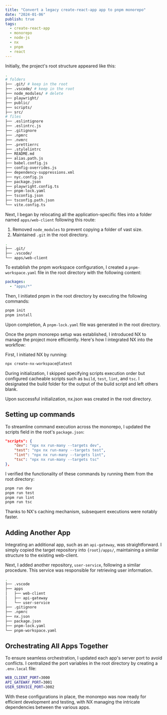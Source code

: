 ```yaml
---
title: "Convert a legacy create-react-app app to pnpm monorepo"
date: "2024-01-06"
publish: true
tags:
  - create-react-app
  - monorepo
  - node-js
  - nx
  - pnpm
  - react
---
```


Initially, the project's root structure appeared like this:

```bash
.
# folders
├── .git/ # keep in the root
├── .vscode/ # keep in the root
├── node_modules/ # delete
├── playwright/
├── public/
├── scripts/
├── src/
# files
├── .eslintignore
├── .eslintrc.js
├── .gitignore
├── .npmrc
├── .nvmrc
├── .prettierrc
├── .stylelintrc
├── README.md
├── alias.path.js
├── babel.config.js
├── config-overrides.js
├── dependency-suppressions.xml
├── nyc.config.js
├── package.json
├── playwright.config.ts
├── pnpm-lock.yaml
├── tsconfig.json
├── tsconfig.path.json
└── vite.config.ts
```

Next, I began by relocating all the application-specific files into a folder named `apps/web-client` following this route:

1. Removed `node_modules` to prevent copying a folder of vast size.
2. Maintained `.git` in the root directory.

```bash
.
├── .git/
├── .vscode/
└── apps/web-client
```

To establish the pnpm workspace configuration, I created a `pnpm-workspace.yaml` file in the root directory with the following content:

```yml
packages:
  - "apps/*"
```

Then, I initiated pnpm in the root directory by executing the following commands:

```bash
pnpm init
pnpm install
```

Upon completion, A `pnpm-lock.yaml` file was generated in the root directory.

Once the pnpm monorepo setup was established, I introduced NX to manage the project more efficiently. Here's how I integrated NX into the workflow:

First, I initiated NX by running:

```bash
npx create-nx-workspace@latest
```

During initialization, I skipped specifying scripts execution order but configured cacheable scripts such as `build`, `test`, `lint`, and `tsc`. I designated the build folder for the output of the build script and left others blank.

Upon successful initialization, nx.json was created in the root directory.

## Setting up commands

To streamline command execution across the monorepo, I updated the scripts field in the root's `package.json`:

```json
"scripts": {
    "dev": "npx nx run-many --targets dev",
    "test": "npx nx run-many --targets test",
    "lint": "npx nx run-many --targets lint",
    "tsc": "npx nx run-many --targets tsc"
},
```

I verified the functionality of these commands by running them from the root directory:

```bash
pnpm run dev
pnpm run test
pnpm run lint
pnpm run tsc
```

Thanks to NX's caching mechanism, subsequent executions were notably faster.

## Adding Another App

Integrating an additional app, such as an `api-gateway`, was straightforward. I simply copied the target repository into `{root}/apps/`, maintaining a similar structure to the existing web-client.

Next, I added another repository, `user-service`, following a similar procedure. This service was responsible for retrieving user information.

```bash
.
├── .vscode
├── apps
│   ├── web-client
│   ├── api-gateway
│   └── user-service
├── .gitignore
├── .npmrc
├── nx.json
├── package.json
├── pnpm-lock.yaml
└── pnpm-workspace.yaml
```

## Orchestrating All Apps Together

To ensure seamless orchestration, I updated each app's server port to avoid conflicts. I centralized the port variables in the root directory by creating a `.env.local` file:

```bash
WEB_CLIENT_PORT=3000
API_GATEWAY_PORT=3001
USER_SERVICE_PORT=3002
```

With these configurations in place, the monorepo was now ready for efficient development and testing, with NX managing the intricate dependencies between the various apps.
